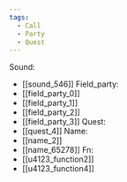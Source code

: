 ```yaml
---
tags:
  - Call
  - Party
  - Quest
---
```

Sound:
- [[sound_546]]
Field_party:
- [[field_party_0]]
- [[field_party_1]]
- [[field_party_2]]
- [[field_party_3]]
Quest:
- [[quest_4]]
Name:
- [[name_2]]
- [[name_65278]]
Fn:
- [[u4123_function2]]
- [[u4123_function4]]
